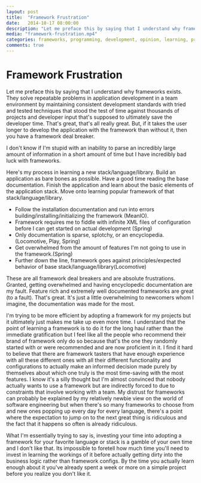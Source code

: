 ```yaml
---
layout: post
title:  "Framework Frustration"
date:   2014-10-17 08:00:00
description: "Let me preface this by saying that I understand why frameworks exists. They solve repeatable problems in application development in a team environment by maintaining consistent development standards with tried and tested techniques that stood the test of time against thousands of projects and developer input that's supposed to ultimately save the developer time."
media: "framework-frustration.mp4"
categories: frameworks, programming, development, opinion, learning, productivity
comments: true
---
```


# Framework Frustration

Let me preface this by saying that I understand why frameworks exists. They solve repeatable problems in application development in a team environment by maintaining consistent development standards with tried and tested techniques that stood the test of time against thousands of projects and developer input that's supposed to ultimately save the developer time. That's great, that's all really great. But, if it takes the user longer to develop the application with the framework than without it, then you have a framework deal breaker.

I don't know if I'm stupid with an inability to parse an incredibly large amount of information in a short amount of time but I have incredibly bad luck with frameworks.

Here's my process in learning a new stack/language/library. Build an application as bare bones as possible. Have a good time reading the base documentation. Finish the application and learn about the basic elements of the application stack. Move onto learning popular framework of that stack/language/library.

- Follow the installation documentation and run into errors building/installing/initializing the framework (MeanIO).
- Framework requires me to fiddle with infinite XML files of configuration before I can get started on actual development (Spring)
- Only documentation is sparse, splotchy, or an encyclopedia.(Locomotive, Play, Spring)
- Get overwhelmed from the amount of features I'm not going to use in the framework.(Spring)
- Further down the line, framework goes against principles/expected behavior of base stack/language/library(Locomotive)

These are all framework deal breakers and are absolute frustrations. Granted, getting overwhelmed and having encyclopedic documentation are my fault. Feature rich and extremely well documented frameworks are great (to a fault). That's great. It's just a little overwhelming to newcomers whom I imagine, the documentation was made for the most.

I'm trying to be more efficient by adopting a framework for my projects but it ultimately just makes me take up even more time. I understand that the point of learning a framework is to do it for the long haul rather than the immediate gratification but I feel like all the people who recommend their brand of framework only do so because that's the one they randomly started with or were recommended and are now proficient in it. I find it hard to believe that there are framework tasters that have enough experience with all these different ones with all their different functionality and configurations to actually make an informed decision made purely by themselves about which one truly is the most time-saving with the most features. I know it's a silly thought but I'm almost convinced that nobody actually wants to use a framework but are indirectly forced to due to constraints that involve working with a team. My distrust for frameworks can probably be explained by my relatively newbie view on the world of software engineering but when there's so many frameworks to choose from and new ones popping up every day for every language, there's a point where the expectation to jump on to the next great thing is ridiculous and the fact that it happens so often is already ridiculous.

What I'm essentially trying to say is, investing your time into adopting a framework for your favorite language or stack is a gamble of your own time and I don't like that. Its impossible to foretell how much time you'll need to invest in learning the workings of it before actually getting dirty into the business logic rather than framework configs. By the time you actually learn enough about it you've already spent a week or more on a simple project before you realize you don't like it.